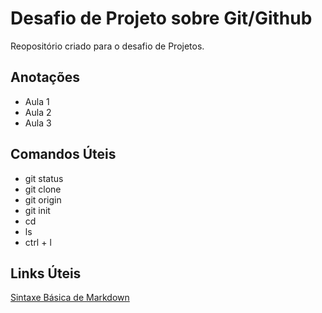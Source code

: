 # Desafio de Projeto sobre Git/Github
Reopositório criado para o desafio de Projetos.

## Anotações
 - Aula 1
 - Aula 2
 - Aula 3

## Comandos Úteis

 - git status
 - git clone
 - git origin
 - git init
 - cd
 - ls
 - ctrl + l


## Links Úteis
[Sintaxe Básica de Markdown](https://www.markdownguide.org/basic-syntax/)
